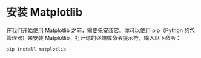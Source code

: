 # 安装 Matplotlib

在我们开始使用 Matplotlib 之前，需要先安装它。你可以使用 pip（Python 的包管理器）来安装 Matplotlib。打开你的终端或命令提示符，输入以下命令：

```
pip install matplotlib
```
